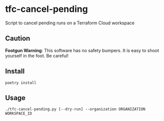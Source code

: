 tfc-cancel-pending
=================

Script to cancel pending runs on a Terraform Cloud workspace


Caution
-------

**Footgun Warning**: This software has no safety bumpers.  It is easy to shoot
yourself in the foot.  Be careful!


Install
-------

```
poetry install
```


Usage
-----

```
./tfc-cancel-pending.py [--dry-run] --organization ORGANIZATION WORKSPACE_ID
```
